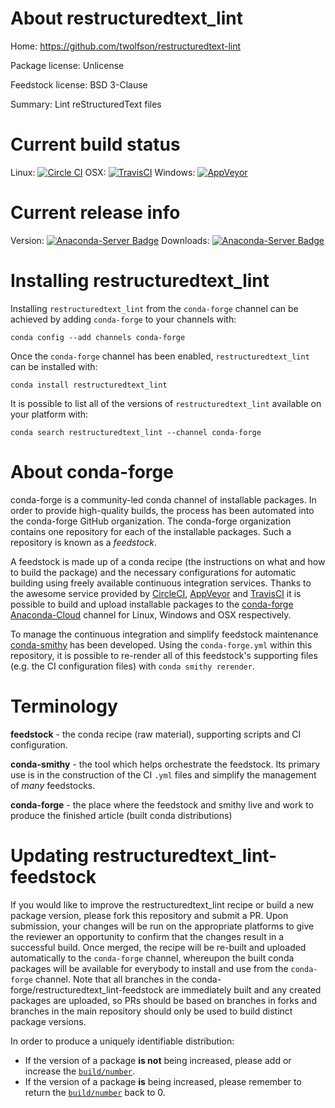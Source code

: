 About restructuredtext_lint
===========================

Home: https://github.com/twolfson/restructuredtext-lint

Package license: Unlicense

Feedstock license: BSD 3-Clause

Summary: Lint reStructuredText files



Current build status
====================

Linux: [![Circle CI](https://circleci.com/gh/conda-forge/restructuredtext_lint-feedstock.svg?style=shield)](https://circleci.com/gh/conda-forge/restructuredtext_lint-feedstock)
OSX: [![TravisCI](https://travis-ci.org/conda-forge/restructuredtext_lint-feedstock.svg?branch=master)](https://travis-ci.org/conda-forge/restructuredtext_lint-feedstock)
Windows: [![AppVeyor](https://ci.appveyor.com/api/projects/status/github/conda-forge/restructuredtext_lint-feedstock?svg=True)](https://ci.appveyor.com/project/conda-forge/restructuredtext-lint-feedstock/branch/master)

Current release info
====================
Version: [![Anaconda-Server Badge](https://anaconda.org/conda-forge/restructuredtext_lint/badges/version.svg)](https://anaconda.org/conda-forge/restructuredtext_lint)
Downloads: [![Anaconda-Server Badge](https://anaconda.org/conda-forge/restructuredtext_lint/badges/downloads.svg)](https://anaconda.org/conda-forge/restructuredtext_lint)

Installing restructuredtext_lint
================================

Installing `restructuredtext_lint` from the `conda-forge` channel can be achieved by adding `conda-forge` to your channels with:

```
conda config --add channels conda-forge
```

Once the `conda-forge` channel has been enabled, `restructuredtext_lint` can be installed with:

```
conda install restructuredtext_lint
```

It is possible to list all of the versions of `restructuredtext_lint` available on your platform with:

```
conda search restructuredtext_lint --channel conda-forge
```


About conda-forge
=================

conda-forge is a community-led conda channel of installable packages.
In order to provide high-quality builds, the process has been automated into the
conda-forge GitHub organization. The conda-forge organization contains one repository
for each of the installable packages. Such a repository is known as a *feedstock*.

A feedstock is made up of a conda recipe (the instructions on what and how to build
the package) and the necessary configurations for automatic building using freely
available continuous integration services. Thanks to the awesome service provided by
[CircleCI](https://circleci.com/), [AppVeyor](http://www.appveyor.com/)
and [TravisCI](https://travis-ci.org/) it is possible to build and upload installable
packages to the [conda-forge](https://anaconda.org/conda-forge)
[Anaconda-Cloud](http://docs.anaconda.org/) channel for Linux, Windows and OSX respectively.

To manage the continuous integration and simplify feedstock maintenance
[conda-smithy](http://github.com/conda-forge/conda-smithy) has been developed.
Using the ``conda-forge.yml`` within this repository, it is possible to re-render all of
this feedstock's supporting files (e.g. the CI configuration files) with ``conda smithy rerender``.


Terminology
===========

**feedstock** - the conda recipe (raw material), supporting scripts and CI configuration.

**conda-smithy** - the tool which helps orchestrate the feedstock.
                   Its primary use is in the construction of the CI ``.yml`` files
                   and simplify the management of *many* feedstocks.

**conda-forge** - the place where the feedstock and smithy live and work to
                  produce the finished article (built conda distributions)


Updating restructuredtext_lint-feedstock
========================================

If you would like to improve the restructuredtext_lint recipe or build a new
package version, please fork this repository and submit a PR. Upon submission,
your changes will be run on the appropriate platforms to give the reviewer an
opportunity to confirm that the changes result in a successful build. Once
merged, the recipe will be re-built and uploaded automatically to the
`conda-forge` channel, whereupon the built conda packages will be available for
everybody to install and use from the `conda-forge` channel.
Note that all branches in the conda-forge/restructuredtext_lint-feedstock are
immediately built and any created packages are uploaded, so PRs should be based
on branches in forks and branches in the main repository should only be used to
build distinct package versions.

In order to produce a uniquely identifiable distribution:
 * If the version of a package **is not** being increased, please add or increase
   the [``build/number``](http://conda.pydata.org/docs/building/meta-yaml.html#build-number-and-string).
 * If the version of a package **is** being increased, please remember to return
   the [``build/number``](http://conda.pydata.org/docs/building/meta-yaml.html#build-number-and-string)
   back to 0.
